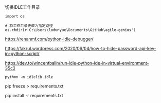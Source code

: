 
切换IDLE工作目录
```
import os

# 将工作目录更改为指定路径
os.chdir(r'C:\Users\ludunyue\Documents\GitHub\agile-genius')
```

https://renanmf.com/python-idle-debugger/

https://fakrul.wordpress.com/2020/06/04/how-to-hide-password-api-key-in-python-script/

https://dev.to/wincentbalin/run-idle-python-ide-in-virtual-environment-35c3

```
python -m idlelib.idle
```

pip freeze > requirements.txt

pip install -r requirements.txt